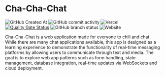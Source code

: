 # Cha-Cha-Chat

![GitHub Created At](https://img.shields.io/github/created-at/cardosakv/cha-cha-chat)
![GitHub commit activity](https://img.shields.io/github/commit-activity/t/cardosakv/cha-cha-chat)
![Vercel](https://vercelbadge.vercel.app/api/cardosakv/cha-cha-chat)
[![Quality Gate Status](https://sonarcloud.io/api/project_badges/measure?project=cardosakv_cha-cha-chat&metric=alert_status)](https://sonarcloud.io/summary/new_code?id=cardosakv_cha-cha-chat)
![GitHub branch status](https://img.shields.io/github/checks-status/cardosakv/cha-cha-chat/master)
![Website](https://img.shields.io/website?url=https%3A%2F%2Fcha-cha-chat-frontend.vercel.app)

Cha-Cha-Chat is a web application made for everyone to chill and chat. While there are many chat applications available, this app is designed as a learning experience to demonstrate the functionality of real-time messaging platforms by allowing users to communicate through text and media. The goal is to explore web app patterns such as form handling, state management, database integration, real-time updates via WebSockets and cloud deployment.
